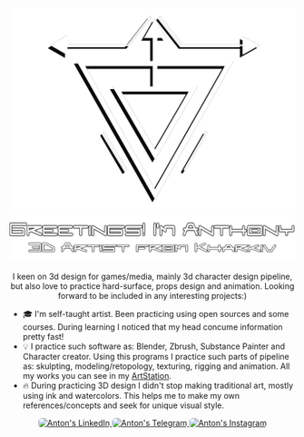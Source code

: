 <img src="Git assets/Logo-light.png">
<img src="Git assets/text.png">

<p align="center">I keen on 3d design for games/media, mainly 3d character design pipeline, but also love to practice hard-surface, props design and animation. Looking forward to be included in any interesting projects:)</p>

-   🎓 I'm self-taught artist. Been practicing using open sources and some courses. During learning I noticed that my head concume information pretty fast!
-   💡 I practice such software as: Blender, Zbrush, Substance Painter and Character creator. Using this programs I practice such parts of pipeline as: skulpting, modeling/retopology, texturing, rigging and animation. All my works you can see in my <a href="https://chihante34.artstation.com">ArtStation<a>.
-   🔥 During practicing 3D design I didn't stop making traditional art, mostly using ink and watercolors. This helps me to make my own references/concepts and seek for unique visual style. 
<p align="center">
  <a href="https://www.linkedin.com/in/anton-shcherbaniuk-60a78b289">
    <img src="https://img.shields.io/badge/linkedIn-0077B5?style=for-the-badge&logo=linkedin&logoColor=white" alt="Anton's LinkedIn" style="border-radius:6px"           alt="Anton's LinkedIn">
  </a>
  <a href="https://t.me/Boggy_nugget">
    <img src="https://img.shields.io/badge/dm-2CA5E0?style=for-the-badge&logo=telegram&logoColor=white" style="border-radius:6px" alt="Anton's Telegram">
  </a>
  <a href="https://instagram.com/pinky_gecko.a?utm_source=qr&igshid=MzNlNGNkZWQ4Mg%3D%3D">
    <img src="https://img.shields.io/badge/Instagram-E4405F?style=for-the-badge&logo=instagram&logoColor=white" alt="Anton's Instagram" 
        style="border-radius:6px">
  </a>
</p>
